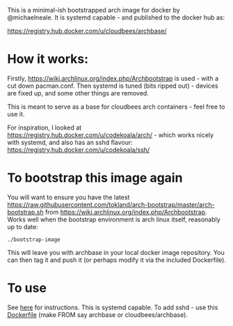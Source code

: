 This is a minimal-ish bootstrapped arch image for docker by @michaelneale.
It is systemd capable - and published to the docker hub as: 

https://registry.hub.docker.com/u/cloudbees/archbase/

# How it works: 

Firstly, https://wiki.archlinux.org/index.php/Archbootstrap is used - with a cut down pacman.conf. 
Then systemd is tuned (bits ripped out) - devices are fixed up, and some other things are removed. 

This is meant to serve as a base for cloudbees arch containers - feel free to use it. 

For inspiration, I looked at https://registry.hub.docker.com/u/codekoala/arch/ - which works nicely with systemd, and also has an sshd flavour: https://registry.hub.docker.com/u/codekoala/ssh/


# To bootstrap this image again

You will want to ensure you have the latest https://raw.githubusercontent.com/tokland/arch-bootstrap/master/arch-bootstrap.sh from https://wiki.archlinux.org/index.php/Archbootstrap. Works well when the bootstrap environment is arch linux itself, reasonably up to date:

    ./bootstrap-image

This will leave you with archbase in your local docker image repository. You can then tag it and push it (or perhaps modify it via the included Dockerfile).


# To use

See <a href="https://registry.hub.docker.com/u/cloudbees/archbase/">here</a> for instructions. This is systemd capable. 
To add sshd - use this <a href="https://gist.github.com/michaelneale/491134409fa7a1c32119">Dockerfile</a> (make FROM say archbase or cloudbees/archbase).
